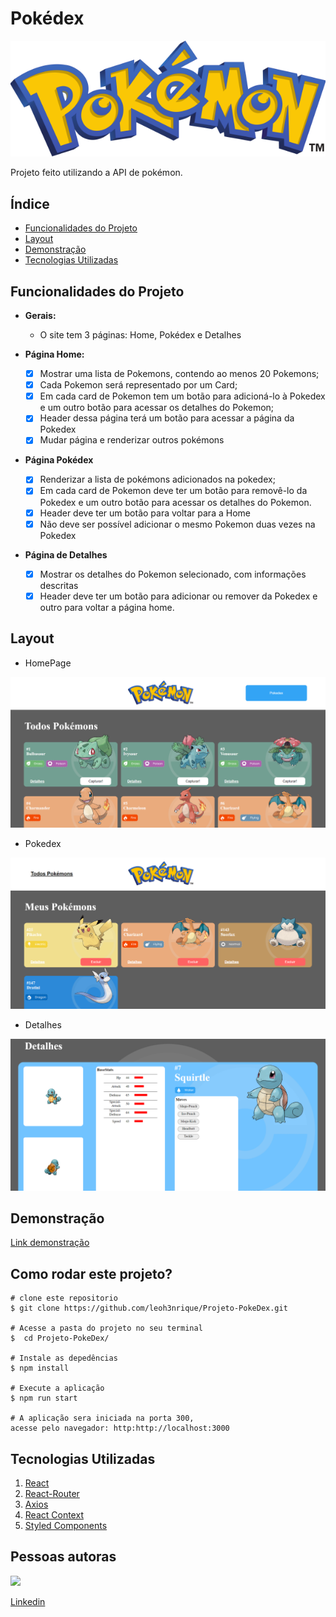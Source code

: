 # Pokédex

![logoPokedex](./src/assets/imageHeader.svg)

Projeto feito utilizando a API de pokémon.

## Índice

- <a href="#funcionalidades do projeto">Funcionalidades do Projeto</a>
- <a href="#layout">Layout</a>
- <a href="#demonstração">Demonstração</a>
- <a href="#tecnologias">Tecnologias Utilizadas</a>

## Funcionalidades do Projeto

- **Gerais:**

  - O site tem 3 páginas: Home, Pokédex e Detalhes

- **Página Home:**

  - [x] Mostrar uma lista de Pokemons, contendo ao menos 20 Pokemons;
  - [x] Cada Pokemon será representado por um Card;
  - [x] Em cada card de Pokemon tem um botão para adicioná-lo à Pokedex e um outro botão para acessar os detalhes do Pokemon;
  - [x] Header dessa página terá um botão para acessar a página da Pokedex
  - [x] Mudar página e renderizar outros pokémons

- **Página Pokédex**
  - [x] Renderizar a lista de pokémons adicionados na pokedex;
  - [x] Em cada card de Pokemon deve ter um botão para removê-lo da Pokedex e um outro botão para acessar os detalhes do Pokemon.
  - [x] Header deve ter um botão para voltar para a Home
  - [x] Não deve ser possível adicionar o mesmo Pokemon duas vezes na Pokedex
- **Página de Detalhes**
  - [x] Mostrar os detalhes do Pokemon selecionado, com informações descritas
  - [x] Header deve ter um botão para adicionar ou remover da Pokedex e outro para voltar a página home.

## Layout

- HomePage

![homepage](./src//assets/readme/homepage.png)

- Pokedex

![pokedex](./src/assets/readme/pokedex.png)

- Detalhes

![detalhes](./src//assets/readme/detalhes.png)

## Demonstração

[Link demonstração](https://projeto-pokedex-barbosa-leonardotiburcio.surge.sh)

## Como rodar este projeto?

```
# clone este repositorio
$ git clone https://github.com/leoh3nrique/Projeto-PokeDex.git

# Acesse a pasta do projeto no seu terminal
$  cd Projeto-PokeDex/

# Instale as depedências
$ npm install

# Execute a aplicação
$ npm run start

# A aplicação sera iniciada na porta 300,
acesse pelo navegador: http:http://localhost:3000
```

## Tecnologias Utilizadas

1. [React](https://pt-br.reactjs.org)
2. [React-Router](https://reactrouter.com/en/main)
3. [Axios](https://axios-http.com/ptbr/docs/intro)
4. [React Context](https://reactjs.org/docs/context.html)
5. [Styled Components](https://styled-components.com)

## Pessoas autoras

<img style ="width:120px" src="https://avatars.githubusercontent.com/u/107896277?v=4">

[Linkedin](https://www.linkedin.com/in/leonardo-henrique-a82a91242/)
